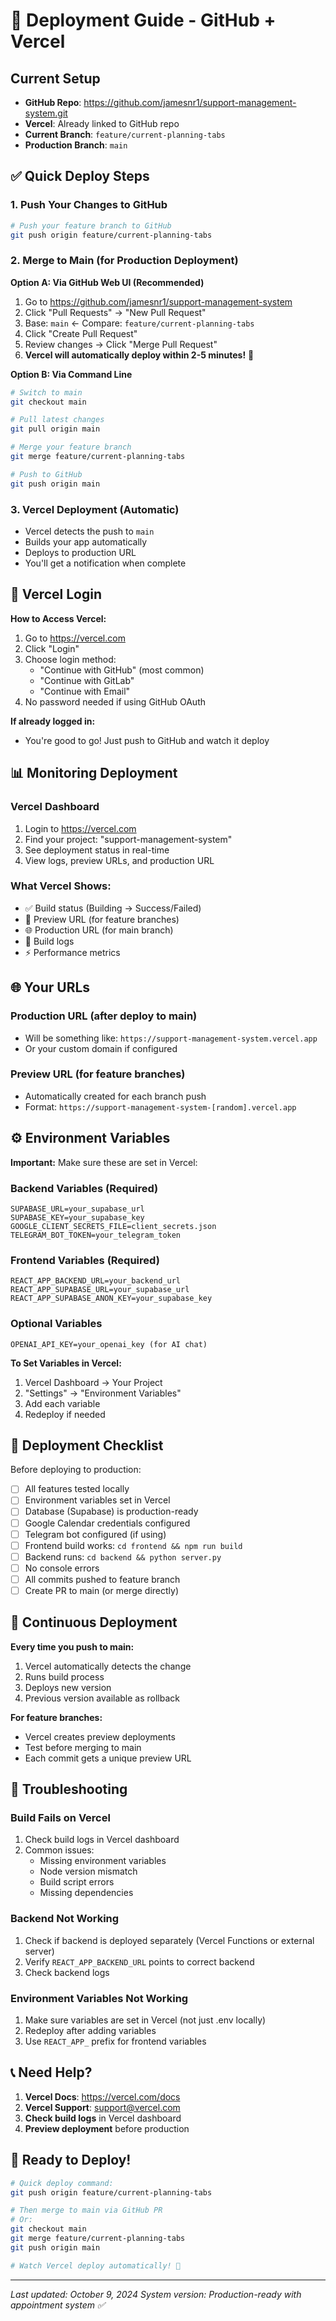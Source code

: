 # 🚀 Deployment Guide - GitHub + Vercel

## Current Setup
- **GitHub Repo**: https://github.com/jamesnr1/support-management-system.git
- **Vercel**: Already linked to GitHub repo
- **Current Branch**: `feature/current-planning-tabs`
- **Production Branch**: `main`

## ✅ Quick Deploy Steps

### 1. Push Your Changes to GitHub

```bash
# Push your feature branch to GitHub
git push origin feature/current-planning-tabs
```

### 2. Merge to Main (for Production Deployment)

**Option A: Via GitHub Web UI (Recommended)**
1. Go to https://github.com/jamesnr1/support-management-system
2. Click "Pull Requests" → "New Pull Request"
3. Base: `main` ← Compare: `feature/current-planning-tabs`
4. Click "Create Pull Request"
5. Review changes → Click "Merge Pull Request"
6. **Vercel will automatically deploy within 2-5 minutes!** 🎉

**Option B: Via Command Line**
```bash
# Switch to main
git checkout main

# Pull latest changes
git pull origin main

# Merge your feature branch
git merge feature/current-planning-tabs

# Push to GitHub
git push origin main
```

### 3. Vercel Deployment (Automatic)
- Vercel detects the push to `main`
- Builds your app automatically
- Deploys to production URL
- You'll get a notification when complete

## 🔐 Vercel Login

**How to Access Vercel:**
1. Go to https://vercel.com
2. Click "Login"
3. Choose login method:
   - "Continue with GitHub" (most common)
   - "Continue with GitLab"
   - "Continue with Email"
4. No password needed if using GitHub OAuth

**If already logged in:**
- You're good to go! Just push to GitHub and watch it deploy

## 📊 Monitoring Deployment

### Vercel Dashboard
1. Login to https://vercel.com
2. Find your project: "support-management-system"
3. See deployment status in real-time
4. View logs, preview URLs, and production URL

### What Vercel Shows:
- ✅ Build status (Building → Success/Failed)
- 🔗 Preview URL (for feature branches)
- 🌐 Production URL (for main branch)
- 📝 Build logs
- ⚡ Performance metrics

## 🌐 Your URLs

### Production URL (after deploy to main)
- Will be something like: `https://support-management-system.vercel.app`
- Or your custom domain if configured

### Preview URL (for feature branches)
- Automatically created for each branch push
- Format: `https://support-management-system-[random].vercel.app`

## ⚙️ Environment Variables

**Important:** Make sure these are set in Vercel:

### Backend Variables (Required)
```
SUPABASE_URL=your_supabase_url
SUPABASE_KEY=your_supabase_key
GOOGLE_CLIENT_SECRETS_FILE=client_secrets.json
TELEGRAM_BOT_TOKEN=your_telegram_token
```

### Frontend Variables (Required)
```
REACT_APP_BACKEND_URL=your_backend_url
REACT_APP_SUPABASE_URL=your_supabase_url
REACT_APP_SUPABASE_ANON_KEY=your_supabase_key
```

### Optional Variables
```
OPENAI_API_KEY=your_openai_key (for AI chat)
```

**To Set Variables in Vercel:**
1. Vercel Dashboard → Your Project
2. "Settings" → "Environment Variables"
3. Add each variable
4. Redeploy if needed

## 🎯 Deployment Checklist

Before deploying to production:

- [ ] All features tested locally
- [ ] Environment variables set in Vercel
- [ ] Database (Supabase) is production-ready
- [ ] Google Calendar credentials configured
- [ ] Telegram bot configured (if using)
- [ ] Frontend build works: `cd frontend && npm run build`
- [ ] Backend runs: `cd backend && python server.py`
- [ ] No console errors
- [ ] All commits pushed to feature branch
- [ ] Create PR to main (or merge directly)

## 🔄 Continuous Deployment

**Every time you push to main:**
1. Vercel automatically detects the change
2. Runs build process
3. Deploys new version
4. Previous version available as rollback

**For feature branches:**
- Vercel creates preview deployments
- Test before merging to main
- Each commit gets a unique preview URL

## 🐛 Troubleshooting

### Build Fails on Vercel
1. Check build logs in Vercel dashboard
2. Common issues:
   - Missing environment variables
   - Node version mismatch
   - Build script errors
   - Missing dependencies

### Backend Not Working
1. Check if backend is deployed separately (Vercel Functions or external server)
2. Verify `REACT_APP_BACKEND_URL` points to correct backend
3. Check backend logs

### Environment Variables Not Working
1. Make sure variables are set in Vercel (not just .env locally)
2. Redeploy after adding variables
3. Use `REACT_APP_` prefix for frontend variables

## 📞 Need Help?

1. **Vercel Docs**: https://vercel.com/docs
2. **Vercel Support**: support@vercel.com
3. **Check build logs** in Vercel dashboard
4. **Preview deployment** before production

## 🎉 Ready to Deploy!

```bash
# Quick deploy command:
git push origin feature/current-planning-tabs

# Then merge to main via GitHub PR
# Or:
git checkout main
git merge feature/current-planning-tabs
git push origin main

# Watch Vercel deploy automatically! 🚀
```

---
*Last updated: October 9, 2024*
*System version: Production-ready with appointment system ✅*
